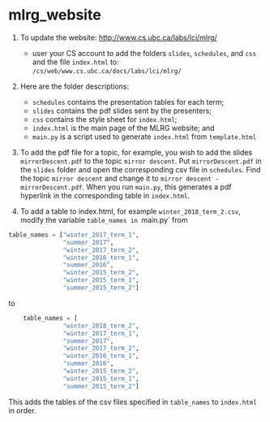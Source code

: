 # mlrg_website



1. To update the website: http://www.cs.ubc.ca/labs/lci/mlrg/
    * user your CS account to add the folders `slides`, `schedules`, and `css` and the file `index.html` to:
`/cs/web/www.cs.ubc.ca/docs/labs/lci/mlrg/`



2. Here are the folder descriptions:
    * `schedules` contains the presentation tables for each term;
    * `slides` contains the pdf slides sent by the presenters; 
    * `css` contains the style sheet for `index.html`;
    * `index.html` is the main page of the MLRG website; and
    * `main.py` is a script used to generate `index.html` from `template.html`
    
3. To add the pdf file for a topic, for example, you wish to add the slides `mirrorDescent.pdf` to the topic
`mirror descent`. Put `mirrorDescent.pdf` in the `slides` folder and open the corresponding csv file in 
`schedules`. Find the topic `mirror descent` and change it to `mirror descent - mirrorDescent.pdf`. 
When you run `main.py`, this generates a pdf hyperlink in the corresponding table in `index.html`.

4. To add a table to index.html, for example `winter_2018_term_2.csv`,  modify the variable `table_names
in `main.py` from     

```python
table_names = ["winter_2017_term_1",
               "summer_2017",
               "winter_2017_term_2",
               "winter_2016_term_1",
               "summer_2016",
               "winter_2015_term_2",
               "winter_2015_term_1",
               "summer_2015_term_2"]
```
to
```python
    table_names = [
               "winter_2018_term_2",
               "winter_2017_term_1",
               "summer_2017",
               "winter_2017_term_2",
               "winter_2016_term_1",
               "summer_2016",
               "winter_2015_term_2",
               "winter_2015_term_1",
               "summer_2015_term_2"]
```
This adds the tables of the csv files specified in `table_names` to `index.html` in order.
